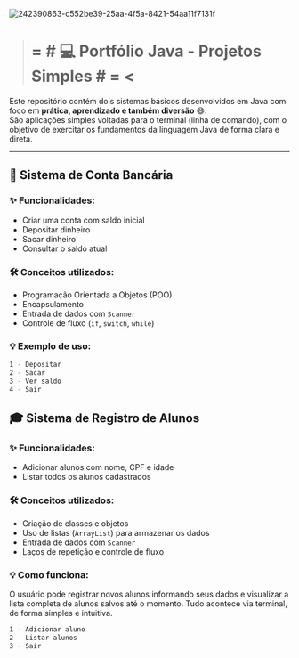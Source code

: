 ![242390863-c552be39-25aa-4f5a-8421-54aa11f7131f](https://github.com/user-attachments/assets/792f9a83-c010-40b4-b48b-61bfaa7b2bfa)

> = # 💻 Portfólio Java - Projetos Simples # = <
> ============================================

Este repositório contém dois sistemas básicos desenvolvidos em Java com foco em **prática, aprendizado e também diversão** 😄.  
São aplicações simples voltadas para o terminal (linha de comando), com o objetivo de exercitar os fundamentos da linguagem Java de forma clara e direta.

---

## 🏦 Sistema de Conta Bancária

### ✨ Funcionalidades:
- Criar uma conta com saldo inicial
- Depositar dinheiro
- Sacar dinheiro
- Consultar o saldo atual

### 🛠️ Conceitos utilizados:
- Programação Orientada a Objetos (POO)
- Encapsulamento
- Entrada de dados com `Scanner`
- Controle de fluxo (`if`, `switch`, `while`)

### 💡 Exemplo de uso:
```bash
1 - Depositar
2 - Sacar
3 - Ver saldo
4 - Sair
```
## 🎓 Sistema de Registro de Alunos

### ✨ Funcionalidades:
- Adicionar alunos com nome, CPF e idade
- Listar todos os alunos cadastrados

### 🛠️ Conceitos utilizados:
- Criação de classes e objetos
- Uso de listas (`ArrayList`) para armazenar os dados
- Entrada de dados com `Scanner`
- Laços de repetição e controle de fluxo

### 💡 Como funciona:
O usuário pode registrar novos alunos informando seus dados e visualizar a lista completa de alunos salvos até o momento. Tudo acontece via terminal, de forma simples e intuitiva.

```bash
1 - Adicionar aluno
2 - Listar alunos
3 - Sair
